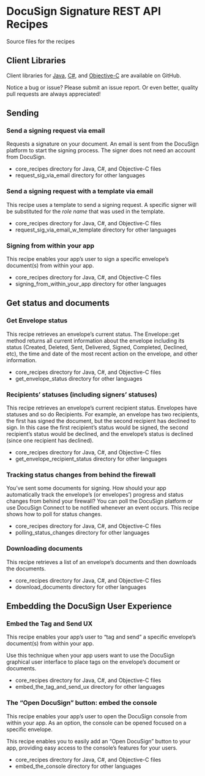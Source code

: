 # DocuSign Signature REST API Recipes
Source files for the recipes

## Client Libraries
Client libraries for [Java](https://github.com/docusign/docusign-java-client), [C#](https://github.com/docusign/docusign-csharp-client), and [Objective-C](https://github.com/docusign/docusign-objc-client) are available on GitHub.

Notice a bug or issue? Please submit an issue report. Or even better, quality pull requests are always appreciated!

## Sending
### Send a signing request via email
Requests a signature on your document. An email is sent from the DocuSign platform to start the signing process. The signer does not need an account from DocuSign.

* core_recipes directory for Java, C#, and Objective-C files
* request_sig_via_email directory for other languages

### Send a signing request with a template via email
This recipe uses a template to send a signing request. A specific signer will be substituted for the *role name* that was used in the template.

* core_recipes directory for Java, C#, and Objective-C files
* request_sig_via_email_w_template directory for other languages

### Signing from within your app
This recipe enables your app’s user to sign a specific envelope’s document(s) from within your app.

* core_recipes directory for Java, C#, and Objective-C files
* signing_from_within_your_app directory for other languages

## Get status and documents
### Get Envelope status
This recipe retrieves an envelope’s current status. The Envelope::get method returns all current information about the envelope including its status (Created, Deleted, Sent, Delivered, Signed, Completed, Declined, etc), the time and date of the most recent action on the envelope, and other information.

* core_recipes directory for Java, C#, and Objective-C files
* get_envelope_status directory for other languages

### Recipients’ statuses (including signers’ statuses)
This recipe retrieves an envelope’s current recipient status. Envelopes have statuses and so do Recipients. For example, an envelope has two recipients, the first has signed the document, but the second recipient has declined to sign. In this case the first recipient’s status would be signed, the second recipient’s status would be declined, and the envelope’s status is declined (since one recipient has declined).

* core_recipes directory for Java, C#, and Objective-C files
* get_envelope_recipient_status directory for other languages

### Tracking status changes from behind the firewall
You’ve sent some documents for signing. How should your app automatically track the envelope’s (or envelopes’) progress and status changes from behind your firewall? You can poll the DocuSign platform or use DocuSign Connect to be notified whenever an event occurs. This recipe shows how to poll for status changes.

* core_recipes directory for Java, C#, and Objective-C files
* polling_status_changes directory for other languages

### Downloading documents
This recipe retrieves a list of an envelope’s documents and then downloads the documents.

* core_recipes directory for Java, C#, and Objective-C files
* download_documents directory for other languages

## Embedding the DocuSign User Experience
### Embed the Tag and Send UX
This recipe enables your app’s user to “tag and send” a specific envelope’s document(s) from within your app.

Use this technique when your app users want to use the DocuSign graphical user interface to place tags on the envelope’s document or documents.

* core_recipes directory for Java, C#, and Objective-C files
* embed_the_tag_and_send_ux directory for other languages

### The “Open DocuSign” button: embed the console
This recipe enables your app’s user to open the DocuSign console from within your app. As an option, the console can be opened focused on a specific envelope.

This recipe enables you to easily add an “Open DocuSign” button to your app, providing easy access to the console’s features for your users.

* core_recipes directory for Java, C#, and Objective-C files
* embed_the_console directory for other languages


